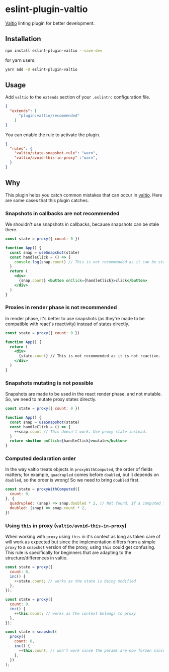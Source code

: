 # eslint-plugin-valtio

[Valtio](https://github.com/pmndrs/valtio) linting plugin for better development. 

## Installation

```bash
npm install eslint-plugin-valtio --save-dev
```

for yarn users:

```bash
yarn add -D eslint-plugin-valtio 
```

## Usage

Add `valtio` to the `extends` section of your `.eslintrc` configuration file. 

```json
{
  "extends": [
      "plugin:valtio/recommended"
    ]
}
```

You can enable the rule to activate the plugin.

```json
{
  "rules": {
    "valtio/state-snapshot-rule": "warn",
    "valtio/avoid-this-in-proxy" :"warn",
  } 
}
```

## Why

This plugin helps you catch common mistakes that can occur in [valtio](https://github.com/pmndrs/valtio). Here are some cases that this plugin catches.

### Snapshots in callbacks are not recommended

We shouldn't use snapshots in callbacks, because snapshots can be stale there.

```jsx
const state = proxy({ count: 0 })

function App() {
  const snap = useSnapshot(state)
  const handleClick = () => {
    console.log(snap.count) // This is not recommended as it can be stale.
  }
  return (
    <div>
      {snap.count} <button onClick={handleClick}>click</button> 
    </div>
  )
}
```

### Proxies in render phase is not recommended

In render phase, it's better to use snapshots (as they're made to be compatible with react's reactivity) instead of states directly.

```jsx
const state = proxy({ count: 0 })

function App() {
  return (
    <div>
      {state.count} // This is not recommended as it is not reactive.
    </div>
  )
}
``` 

### Snapshots mutating is not possible

Snapshots are made to be used in the react render phase,
and not mutable.
So, we need to mutate proxy states directly.

```jsx
const state = proxy({ count: 0 })

function App() {
  const snap = useSnapshot(state)
  const handleClick = () => {
    ++snap.count // This doesn't work. Use proxy state instead.
  }
  return <button onClick={handleClick}>mutate</button> 
}
```

### Computed declaration order

In the way valtio treats objects in `proxyWithComputed`, the order of fields matters; for example, `quadrupled` comes before `doubled`, but it depends on `doubled`, so the order is wrong! So we need to bring `doubled` first. 

```jsx
const state = proxyWithComputed({
  count: 0,
}, {
  quadrupled: (snap) => snap.doubled * 2, // Not found, If a computed field deriving value is created from another computed, the computed source should be declared first.
  doubled: (snap) => snap.count * 2,
})
```

### Using `this` in proxy (`valtio/avoid-this-in-proxy`)  

When working with `proxy` using `this` in it's context as long as taken care of will work as expected but since the implementation differs from a simple `proxy` to a `snapshot` version of the proxy, using `this` could get confusing. This rule is specifically for beginners that are adapting to the structure/differences in valtio. 

```jsx
const state = proxy({
  count: 0,
  inc() {
    ++state.count; // works as the state is being modified
  },
});

const state = proxy({
  count: 0,
  inc() {
    ++this.count; // works as the context belongs to proxy
  },
});

const state = snapshot(
  proxy({
    count: 0,
    inc() {
      ++this.count; // won't work since the params are now forzen since you are in a snapshot.
    },
  })
);
```

